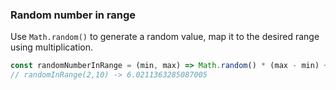 ### Random number in range

Use `Math.random()` to generate a random value, map it to the desired range using multiplication.

```js
const randomNumberInRange = (min, max) => Math.random() * (max - min) + min;
// randomInRange(2,10) -> 6.0211363285087005
```
